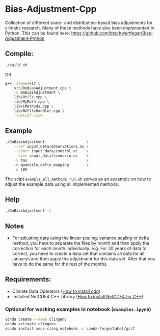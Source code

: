 # Bias-Adjustment-Cpp
Collection of different scale- and distribution-based bias adjustments for climatic research. Many of these methods have also been implemented in Python. This can be found here: https://github.com/btschwertfeger/Bias-Adjustment-Python.

## Compile:
```bash
./build.sh
```
OR
```bash
g++ -std=c++17 \
    src/DoBiasAdjustment.cpp \
    -o DoBiasAdjustment \
    lib/Utils.cpp \
    lib/MyMath.cpp \
    lib/CMethods.cpp \
    lib/NCFileHandler.cpp \
    -lnetcdf-cxx4
```

## Example
```bash
./DoBiasAdjustment                   \
    --ref input_data/observations.nc \
    --contr input_data/control.nc    \
    --scen input_data/scenario.nc    \
    -v tas                           \
    -m quantile_delta_mapping        \
    -q 100
```
The scipt `example_all_methods.run.sh` serves as an aexample on how to adjust the example data using all implemented methods. 

## Help
```bash
./DoBiasAdjustment -h
```

## Notes
- For adjusting data using the linear scaling, variance scaling or delta method, you have to separate the files by month and then apply the correction for each month individually. e.g. For 30 years of data to correct, you need to create a data set that contains all data for all januarys and then apply the adjustment for this data set. After that you have to do the same for the rest of the months.


## Requirements:
- Climate Data Operators ([How to install cdo](https://www.isimip.org/protocol/preparing-simulation-files/cdo-help/))
- Installed NetCDF4 C++ Library ([How to install NetCDF4 for C++](https://docs.geoserver.org/stable/en/user/extensions/netcdf-out/nc4.html))

### Optional for working examples in notebook (`examples.ipynb`)
```bash
conda create --name clingenv
conda activate clingenv
conda install xeus-cling notebook -c conda-forge/label/gcc7
```

